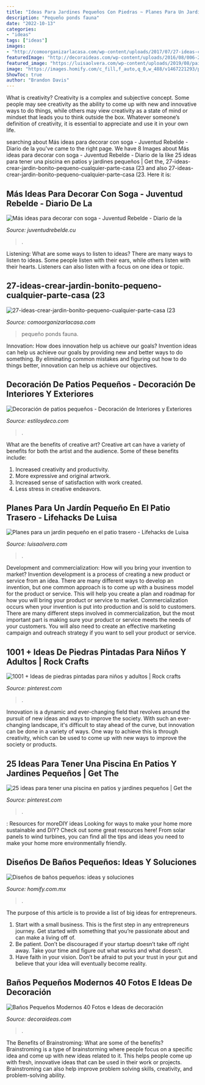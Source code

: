 ```yaml
---
title: "Ideas Para Jardines Pequeños Con Piedras ~ Planes Para Un Jardín Pequeño En El Patio Trasero"
description: "Pequeño ponds fauna"
date: "2022-10-13"
categories:
- "ideas"
tags: ["ideas"]
images:
- "http://comoorganizarlacasa.com/wp-content/uploads/2017/07/27-ideas-crear-jardin-bonito-pequeno-cualquier-parte-casa-23.jpg"
featuredImage: "http://decoraideas.com/wp-content/uploads/2016/08/006-2.jpg"
featured_image: "https://luisaolvera.com/wp-content/uploads/2019/08/paisajismo-pequeños-jardines.jpg"
image: "https://images.homify.com/c_fill,f_auto,q_0,w_488/v1467221293/p/photo/image/1565222/IMG_2531.jpg"
ShowToc: true
author: "Brandon Davis"
---
```



What is creativity?
Creativity is a complex and subjective concept. Some people may see creativity as the ability to come up with new and innovative ways to do things, while others may view creativity as a state of mind or mindset that leads you to think outside the box. Whatever someone’s definition of creativity, it is essential to appreciate and use it in your own life.

	

		
searching about Más ideas para decorar con soga - Juventud Rebelde - Diario de la you've came to the right page. We have 8 Images about Más ideas para decorar con soga - Juventud Rebelde - Diario de la like 25 ideas para tener una piscina en patios y jardines pequeños | Get the, 27-ideas-crear-jardin-bonito-pequeno-cualquier-parte-casa (23 and also 27-ideas-crear-jardin-bonito-pequeno-cualquier-parte-casa (23. Here it is:
		
    
## Más Ideas Para Decorar Con Soga - Juventud Rebelde - Diario De La

<img loading=lazy src="http://www.juventudrebelde.cu/images/medias/2015/06/48478-fotografia-g.jpg" onerror="this.onerror=null;this.src='https://tse3.mm.bing.net/th?id=OIP.PWwTVMUBElODLeIEqSNAYQHaLH&amp;pid=15.1';" alt="Más ideas para decorar con soga - Juventud Rebelde - Diario de la">

_Source: juventudrebelde.cu_

>. 

	

Listening: What are some ways to listen to ideas?
There are many ways to listen to ideas. Some people listen with their ears, while others listen with their hearts. Listeners can also listen with a focus on one idea or topic.

    
## 27-ideas-crear-jardin-bonito-pequeno-cualquier-parte-casa (23

<img loading=lazy src="http://comoorganizarlacasa.com/wp-content/uploads/2017/07/27-ideas-crear-jardin-bonito-pequeno-cualquier-parte-casa-23.jpg" onerror="this.onerror=null;this.src='https://tse4.mm.bing.net/th?id=OIP.-iqCrVUJwvCtOgS7Ey_HogHaKG&amp;pid=15.1';" alt="27-ideas-crear-jardin-bonito-pequeno-cualquier-parte-casa (23">

_Source: comoorganizarlacasa.com_

>pequeño ponds fauna. 

	

Innovation: How does innovation help us achieve our goals?
Invention ideas can help us achieve our goals by providing new and better ways to do something. By eliminating common mistakes and figuring out how to do things better, innovation can help us achieve our objectives.

    
## Decoración De Patios Pequeños - Decoración De Interiores Y Exteriores

<img loading=lazy src="https://www.estiloydeco.com/wp-content/uploads/2014/06/patios-pequenos-12.jpg" onerror="this.onerror=null;this.src='https://tse3.mm.bing.net/th?id=OIP.EMHtl_A5-O0xxmFoTE6mLAHaJ4&amp;pid=15.1';" alt="Decoración de patios pequeños - Decoración de Interiores y Exteriores">

_Source: estiloydeco.com_

>. 

	

What are the benefits of creative art?
Creative art can have a variety of benefits for both the artist and the audience. Some of these benefits include: 
1. Increased creativity and productivity.
2. More expressive and original artwork.
3. Increased sense of satisfaction with work created. 
4. Less stress in creative endeavors.

    
## Planes Para Un Jardín Pequeño En El Patio Trasero - Lifehacks De Luisa

<img loading=lazy src="https://luisaolvera.com/wp-content/uploads/2019/08/paisajismo-pequeños-jardines.jpg" onerror="this.onerror=null;this.src='https://tse2.mm.bing.net/th?id=OIP.ndjM24s2O88qznmuePTPfwHaFj&amp;pid=15.1';" alt="Planes para un jardín pequeño en el patio trasero - Lifehacks de Luisa">

_Source: luisaolvera.com_

>. 

	

Development and commercialization: How will you bring your invention to market?
Invention development is a process of creating a new product or service from an idea. There are many different ways to develop an invention, but one common approach is to come up with a business model for the product or service. This will help you create a plan and roadmap for how you will bring your product or service to market.
 Commercialization occurs when your invention is put into production and is sold to customers. There are many different steps involved in commercialization, but the most important part is making sure your product or service meets the needs of your customers. You will also need to create an effective marketing campaign and outreach strategy if you want to sell your product or service.

    
## 1001 + Ideas De Piedras Pintadas Para Niños Y Adultos | Rock Crafts

<img loading=lazy src="https://i.pinimg.com/736x/cb/50/a8/cb50a897187f6d02e1d21bb8137bbe15.jpg" onerror="this.onerror=null;this.src='https://tse3.mm.bing.net/th?id=OIP.J3f2_OMfUKxQZyZfBOlZGgHaJ3&amp;pid=15.1';" alt="1001 + Ideas de piedras pintadas para niños y adultos | Rock crafts">

_Source: pinterest.com_

>. 

	

Innovation is a dynamic and ever-changing field that revolves around the pursuit of new ideas and ways to improve the society. With such an ever-changing landscape, it's difficult to stay ahead of the curve, but innovation can be done in a variety of ways. One way to achieve this is through creativity, which can be used to come up with new ways to improve the society or products.

    
## 25 Ideas Para Tener Una Piscina En Patios Y Jardines Pequeños | Get The

<img loading=lazy src="https://i.pinimg.com/736x/9d/d5/be/9dd5becd4fdc5860a3debe9a69196a71.jpg" onerror="this.onerror=null;this.src='https://tse4.mm.bing.net/th?id=OIP.F7E1NMhUqqlYn2F8PTRMQAHaLG&amp;pid=15.1';" alt="25 ideas para tener una piscina en patios y jardines pequeños | Get the">

_Source: pinterest.com_

>. 

	

: Resources for moreDIY ideas
Looking for ways to make your home more sustainable and DIY? Check out some great resources here! From solar panels to wind turbines, you can find all the tips and ideas you need to make your home more environmentally friendly.

    
## Diseños De Baños Pequeños: Ideas Y Soluciones

<img loading=lazy src="https://images.homify.com/c_fill,f_auto,q_0,w_488/v1467221293/p/photo/image/1565222/IMG_2531.jpg" onerror="this.onerror=null;this.src='https://tse2.mm.bing.net/th?id=OIP.s1NlT2KhEaQWaVHxTEVePAHaLH&amp;pid=15.1';" alt="Diseños de baños pequeños: ideas y soluciones">

_Source: homify.com.mx_

>. 

	

The purpose of this article is to provide a list of big ideas for entrepreneurs.
1. Start with a small business. This is the first step in any entrepreneurs journey. Get started with something that you’re passionate about and can make a living off of.
2. Be patient. Don’t be discouraged if your startup doesn’t take off right away. Take your time and figure out what works and what doesn’t.
3. Have faith in your vision. Don’t be afraid to put your trust in your gut and believe that your idea will eventually become reality.

    
## Baños Pequeños Modernos 40 Fotos E Ideas De Decoración

<img loading=lazy src="http://decoraideas.com/wp-content/uploads/2016/08/006-2.jpg" onerror="this.onerror=null;this.src='https://tse4.mm.bing.net/th?id=OIP.T6X39-eO8elQdBaQsXGK_wHaLH&amp;pid=15.1';" alt="Baños Pequeños Modernos 40 Fotos e Ideas de decoración">

_Source: decoraideas.com_

>. 

	

The Benefits of Brainstroming: What are some of the benefits?
Brainstroming is a type of brainstorming where people focus on a specific idea and come up with new ideas related to it. This helps people come up with fresh, innovative ideas that can be used in their work or projects. Brainstroming can also help improve problem solving skills, creativity, and problem-solving ability.

